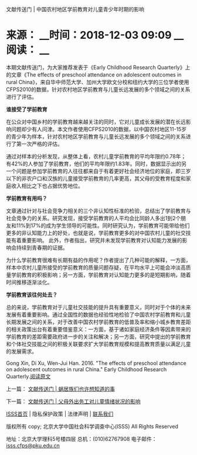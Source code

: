  文献传送门 | 中国农村地区学前教育对儿童青少年时期的影响

# 来源： __时间：2018-12-03 09:09 __阅读： __

本期文献传送门，为大家推荐发表于《Early Childhood Research Quarterly》上的文章《The effects of
preschool attendance on adolescent outcomes in rural
China》，来自华中师范大学、加州大学欧文分校和纽约大学的三位学者使用CFPS2010的数据，针对农村地区学前教育与儿童长远发展的多个领域之间的关系进行了评估。



**谁接受了学前教育**



在公众对中国乡村的学前教育越来越关注的同时，它对儿童成长发展的潜在长远影响问题却少有人问津。本文作者使用CFPS2010的数据，以中国农村地区11-15岁的青少年为样本，针对农村地区学前教育与儿童长远发展的多个领域之间的关系进行了第一次严格的评估。



通过对样本的分析发现，从整体上看，农村儿童学前教育的平均年限约0.78年；有42%的人参加了学前教育，他们的平均年限约1.83年。同时，数据显示出的另一个问题是参加学前教育的人往往都来自于有着更好社会经济地位的家庭，即三岁以下的非农户口和汉族的儿童接受学前教育的几率更高，其父母的受教育程度和家庭收入相比之下也占据优势地位。



**学前教育有用吗？**



文章通过针对与社会竞争力相关的三个非认知性标准的检验，总结出了学前教育与社会竞争力的关系。研究发现，接受学前教育的人平均会比同龄人多出1到2个朋友和11%到17%的成为学生领导的可能性。同时研究认为，学前教育可能带给他们更多的非认知能力上的好处，也就是说，学前教育更多的对中国农村儿童的社交技能有着重要影响。
此外，作者指出，研究并未发现学前教育对认知能力发展的影响会持续到青春期的证据。



为什么学前教育很难有长期有益的作用呢？作者提出了几种可能的解释，一方面，样本中农村儿童所接受的学前教育的质量问题存疑，在平均水平上可能会冲淡高质量学前教育的积极影响；另一方面，学前教育对认知能力更多的是短期影响，随着时间推移逐渐淡化。



**学前教育该往何处去？**



总的来说，学前教育对于儿童社交技能的提升具有重要意义，同时对于个体的未来发展有着重要影响。通过全国性的数据也经验性地检验了中国农村学前教育和儿童长期发展之间的关系，对于改善中国农村学前教育的低普及率和缩小城乡教育差距的相关政策出台有着重要借鉴意义：一方面，基于诸如家庭经济条件等因素带来的学前教育的差距需要政府进一步的关注和解决；另一方面，研究中提出的学前教育和个体社交技能之间的积极关联要求扩大学前教育规模和提高教育质量以满足儿童的发展需求。



Gong Xin, Di Xu, Wen-Jui Han. 2016. "The effects of preschool attendance on
adolescent outcomes in rural China." Early Childhood Research
Quarterly.[阅读原文](https://mp.weixin.qq.com/s/xvHZuabrtIyu-rAbWkSU9Q)



上一篇： [文献传送门 | 蜗居族们也许想知道的事 ](1295910.htm)

下一篇： [​文献传送门 | 父母外出务工对儿童情绪状况的影响](1295912.htm)

[ISSS首页](http://www.isss.pku.edu.cn/) | 隐私保护政策 | 法律声明 |
[联系我们](../../lxwm/index.htm)

版权所有 copy; 北京大学中国社会科学调查中心(ISSS) All Rights Reserved

地址：北京大学理科5号楼四层 总机：(010)62767908 电子邮件：isss.cfps@pku.edu.cn

